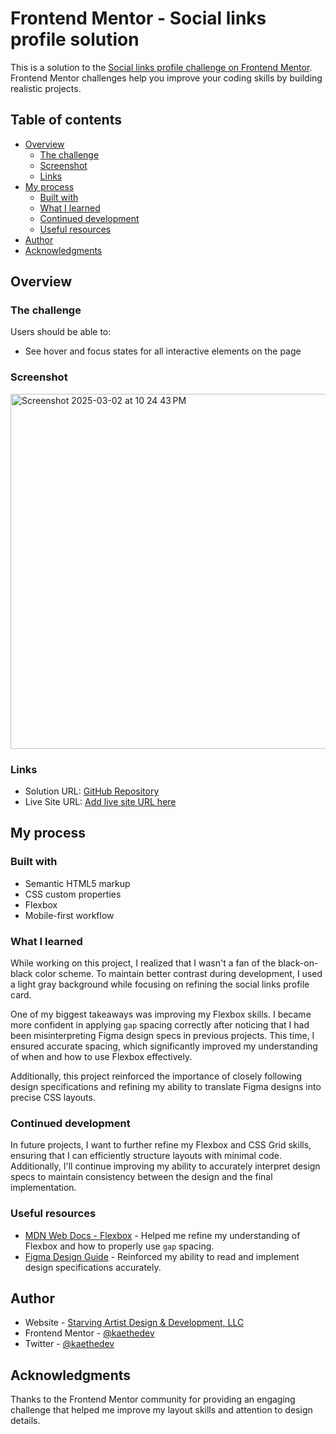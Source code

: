 # Frontend Mentor - Social links profile solution

This is a solution to the [Social links profile challenge on Frontend Mentor](https://www.frontendmentor.io/challenges/social-links-profile-UG32l9m6dQ). Frontend Mentor challenges help you improve your coding skills by building realistic projects.  

## Table of contents

- [Overview](#overview)
  - [The challenge](#the-challenge)
  - [Screenshot](#screenshot)
  - [Links](#links)
- [My process](#my-process)
  - [Built with](#built-with)
  - [What I learned](#what-i-learned)
  - [Continued development](#continued-development)
  - [Useful resources](#useful-resources)
- [Author](#author)
- [Acknowledgments](#acknowledgments)

## Overview

### The challenge

Users should be able to:

- See hover and focus states for all interactive elements on the page

### Screenshot
<img width="568" alt="Screenshot 2025-03-02 at 10 24 43 PM" src="https://github.com/user-attachments/assets/a81dcba2-4c8f-4df4-bb2e-dbfba9464115" />


### Links

- Solution URL: [GitHub Repository](https://github.com/KaeTheDev/Social-Links-Profile-Card)
- Live Site URL: [Add live site URL here](https://your-live-site-url.com)

## My process

### Built with

- Semantic HTML5 markup
- CSS custom properties
- Flexbox
- Mobile-first workflow

### What I learned

While working on this project, I realized that I wasn't a fan of the black-on-black color scheme. To maintain better contrast during development, I used a light gray background while focusing on refining the social links profile card.  

One of my biggest takeaways was improving my Flexbox skills. I became more confident in applying `gap` spacing correctly after noticing that I had been misinterpreting Figma design specs in previous projects. This time, I ensured accurate spacing, which significantly improved my understanding of when and how to use Flexbox effectively.  

Additionally, this project reinforced the importance of closely following design specifications and refining my ability to translate Figma designs into precise CSS layouts.

### Continued development

In future projects, I want to further refine my Flexbox and CSS Grid skills, ensuring that I can efficiently structure layouts with minimal code. Additionally, I'll continue improving my ability to accurately interpret design specs to maintain consistency between the design and the final implementation.

### Useful resources

- [MDN Web Docs - Flexbox](https://developer.mozilla.org/en-US/docs/Learn/CSS/CSS_layout/Flexbox) - Helped me refine my understanding of Flexbox and how to properly use `gap` spacing.
- [Figma Design Guide](https://www.figma.com/resources/) - Reinforced my ability to read and implement design specifications accurately.

## Author

- Website - [Starving Artist Design & Development, LLC](https://www.starvingartistddllc.com)
- Frontend Mentor - [@kaethedev](https://www.frontendmentor.io/profile/kaethedev)
- Twitter - [@kaethedev](https://www.twitter.com/kaethedev)

## Acknowledgments

Thanks to the Frontend Mentor community for providing an engaging challenge that helped me improve my layout skills and attention to design details.
